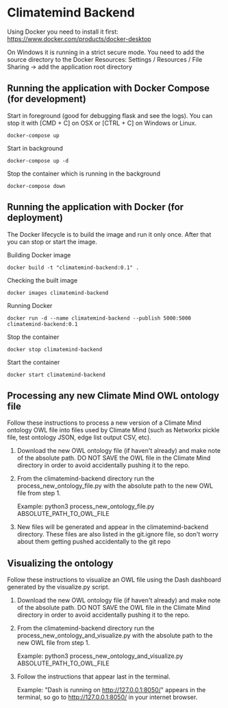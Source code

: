 # Climatemind Backend

Using Docker you need to install it first: https://www.docker.com/products/docker-desktop

On Windows it is running in a strict secure mode. You need to add the source directory to the Docker Resources: Settings / Resources / File Sharing -> add the application root directory

## Running the application with Docker Compose (for development)

Start in foreground (good for debugging flask and see the logs). You can stop it with [CMD + C] on OSX or [CTRL + C] on Windows or Linux.
 
    docker-compose up
    
Start in background

    docker-compose up -d
    
Stop the container which is running in the background

    docker-compose down

## Running the application with Docker (for deployment)

The Docker lifecycle is to build the image and run it only once. After that you can stop or start the image. 

Building Docker image

    docker build -t "climatemind-backend:0.1" .
    
Checking the built image

    docker images climatemind-backend
    
Running Docker

    docker run -d --name climatemind-backend --publish 5000:5000 climatemind-backend:0.1

Stop the container

    docker stop climatemind-backend
    
Start the container

    docker start climatemind-backend


## Processing any new Climate Mind OWL ontology file

Follow these instructions to process a new version of a Climate Mind ontology OWL file into files used by Climate Mind (such as Networkx pickle file, test ontology JSON, edge list output CSV, etc). 

1. Download the new OWL ontology file (if haven't already) and make note of the absolute path. DO NOT SAVE the OWL file in the Climate Mind directory in order to avoid accidentally pushing it to the repo.

2. From the climatemind-backend directory run the process_new_ontology_file.py with the absolute path to the new OWL file from step 1. 
    
    Example: python3 process_new_ontology_file.py ABSOLUTE_PATH_TO_OWL_FILE

3. New files will be generated and appear in the climatemind-backend directory. These files are also listed in the git.ignore file, so don't worry about them getting pushed accidentally to the git repo


## Visualizing the ontology

Follow these instructions to visualize an OWL file using the Dash dashboard generated by the visualize.py script.

1. Download the new OWL ontology file (if haven't already) and make note of the absolute path. DO NOT SAVE the OWL file in the Climate Mind directory in order to avoid accidentally pushing it to the repo.

2. From the climatemind-backend directory run the process_new_ontology_and_visualize.py with the absolute path to the new OWL file from step 1. 
    
    Example: python3 process_new_ontology_and_visualize.py ABSOLUTE_PATH_TO_OWL_FILE

3. Follow the instructions that appear last in the terminal. 
    
    Example: "Dash is running on http://127.0.0.1:8050/" appears in the terminal, so go to http://127.0.0.1:8050/ in your internet browser.


